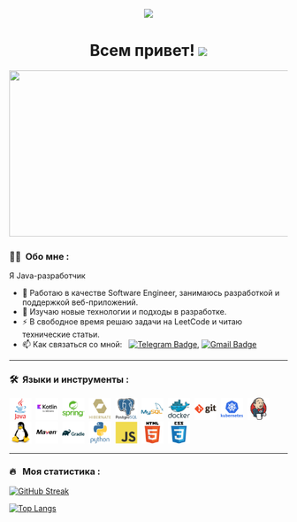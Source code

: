 <p align="center"><img src="https://media.giphy.com/media/WUlplcMpOCEmTGBtBW/giphy.gif" width="100"/></p>
<p align="center">

<h1 align="center">Всем привет! <img src="https://media.giphy.com/media/hvRJCLFzcasrR4ia7z/giphy.gif" width="40"></h1>

<p align="center"><img src="https://media.giphy.com/media/dWesBcTLavkZuG35MI/giphy.gif" width="600" height="300"  /></p>

### :technologist: &nbsp;Обо мне :

Я Java-разработчик

- 🔭 Работаю в качестве Software Engineer, занимаюсь разработкой и поддержкой веб-приложений.
- 🌱 Изучаю новые технологии и подходы в разработке.
- ⚡ В свободное время решаю задачи на LeetCode и читаю технические статьи.
- 📫 Как связаться со мной: &nbsp; [![Telegram Badge](https://img.shields.io/badge/Telegram-akarui_shi-blue?style=flat&logo=Telegram&logoColor=white)](https://t.me/akarui_shi), [![Gmail Badge](https://img.shields.io/badge/Email-mmar1yakucherova-blue?style=flat&logo=Gmail&logoColor=white)](mailto:mmar1yakucherova@yandex.ru)

---

### 🛠 &nbsp;Языки и инструменты :

<p>
<img src="https://github.com/devicons/devicon/blob/master/icons/java/java-original-wordmark.svg" title="Java" alt="Java" width="40" height="40"/>&nbsp;
<img src="https://github.com/devicons/devicon/blob/master/icons/kotlin/kotlin-original-wordmark.svg" title="Kotlin" alt="Kotlin" width="40" height="40"/>&nbsp;
<img src="https://github.com/devicons/devicon/blob/master/icons/spring/spring-original-wordmark.svg" title="Spring" alt="Spring" width="40" height="40"/>&nbsp;
<img src="https://github.com/devicons/devicon/blob/master/icons/hibernate/hibernate-plain-wordmark.svg" title="Hibernate" alt="Hibernate" width="40" height="40"/>&nbsp;
<img src="https://github.com/devicons/devicon/blob/master/icons/postgresql/postgresql-original-wordmark.svg" title="PostgreSQL" alt="PostgreSQL" width="40" height="40"/>&nbsp;
<img src="https://github.com/devicons/devicon/blob/master/icons/mysql/mysql-original-wordmark.svg" title="MySQL"  alt="MySQL" width="40" height="40"/>&nbsp;
<img src="https://github.com/devicons/devicon/blob/master/icons/docker/docker-original-wordmark.svg" title="Docker"  alt="Docker" width="40" height="40"/>&nbsp;
<img src="https://github.com/devicons/devicon/blob/master/icons/git/git-original-wordmark.svg" title="Git" alt="Git" width="40" height="40"/>&nbsp;
<img src="https://github.com/devicons/devicon/blob/master/icons/kubernetes/kubernetes-plain-wordmark.svg" title="Kubernetes" alt="Kubernetes" width="40" height="40"/>&nbsp;
<img src="https://github.com/devicons/devicon/blob/master/icons/jenkins/jenkins-original.svg" title="Jenkins" alt="Jenkins" width="40" height="40"/>&nbsp;
<img src="https://github.com/devicons/devicon/blob/master/icons/linux/linux-original.svg" title="Linux" alt="Linux" width="40" height="40"/>&nbsp;
<img src="https://github.com/devicons/devicon/blob/master/icons/maven/maven-original-wordmark.svg" title="Maven" alt="Maven" width="40" height="40"/>&nbsp;
<img src="https://github.com/devicons/devicon/blob/master/icons/gradle/gradle-original-wordmark.svg" title="Gradle" alt="Gradle" width="40" height="40"/>&nbsp;
<img src="https://github.com/devicons/devicon/blob/master/icons/python/python-original-wordmark.svg" title="Python" alt="Python" width="40" height="40"/>&nbsp;
<img src="https://github.com/devicons/devicon/blob/master/icons/javascript/javascript-original.svg" title="JavaScript" alt="JavaScript" width="40" height="40"/>&nbsp;
<img src="https://github.com/devicons/devicon/blob/master/icons/html5/html5-original-wordmark.svg" title="HTML5" alt="HTML5" width="40" height="40"/>&nbsp;
<img src="https://github.com/devicons/devicon/blob/master/icons/css3/css3-original-wordmark.svg" title="CSS3" alt="CSS3" width="40" height="40"/>&nbsp;
</p>

---

### 🔥 &nbsp; Моя статистика :
[![GitHub Streak](http://github-readme-streak-stats.herokuapp.com?user=akarui-shi&theme=dark&background=000000)](https://git.io/streak-stats)

[![Top Langs](https://github-readme-stats.vercel.app/api/top-langs/?username=akarui-shi&layout=compact&theme=vision-friendly-dark)](https://github.com/anuraghazra/github-readme-stats)
